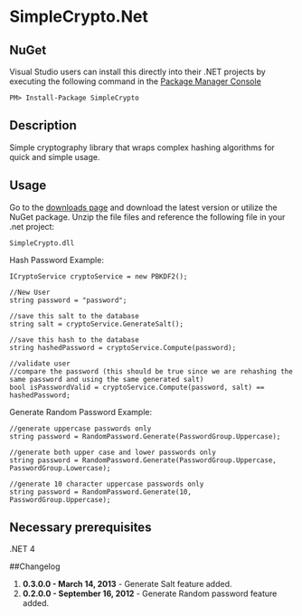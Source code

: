 # SimpleCrypto.Net

## NuGet

Visual Studio users can install this directly into their .NET projects by executing the following command in the [Package Manager Console](http://docs.nuget.org/docs/start-here/using-the-package-manager-console)

    PM> Install-Package SimpleCrypto

## Description

Simple cryptography library that wraps complex hashing algorithms for quick and simple usage. 

## Usage

Go to the [downloads page](https://github.com/Mixmasterxp/SimpleCrypto.net/downloads) and download the latest version or utilize the NuGet package.
Unzip the file files and reference the following file in your .net project:

	SimpleCrypto.dll

Hash Password Example:

    ICryptoService cryptoService = new PBKDF2();

    //New User
    string password = "password";
	
    //save this salt to the database
    string salt = cryptoService.GenerateSalt();

    //save this hash to the database
    string hashedPassword = cryptoService.Compute(password);
	            
    //validate user
    //compare the password (this should be true since we are rehashing the same password and using the same generated salt)
    bool isPasswordValid = cryptoService.Compute(password, salt) == hashedPassword;

Generate Random Password Example:

    //generate uppercase passwords only
    string password = RandomPassword.Generate(PasswordGroup.Uppercase);
     
    //generate both upper case and lower passwords only
    string password = RandomPassword.Generate(PasswordGroup.Uppercase, PasswordGroup.Lowercase);

    //generate 10 character uppercase passwords only
    string password = RandomPassword.Generate(10, PasswordGroup.Uppercase);


## Necessary prerequisites

.NET 4


##Changelog

  1. **0.3.0.0 - March 14, 2013** - Generate Salt feature added.
  2. **0.2.0.0 - September 16, 2012** - Generate Random password feature added.
